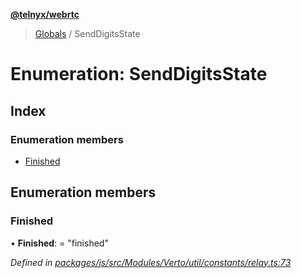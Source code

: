 **[@telnyx/webrtc](../README.md)**

> [Globals](../README.md) / SendDigitsState

# Enumeration: SendDigitsState

## Index

### Enumeration members

* [Finished](senddigitsstate.md#finished)

## Enumeration members

### Finished

•  **Finished**:  = "finished"

*Defined in [packages/js/src/Modules/Verto/util/constants/relay.ts:73](https://github.com/team-telnyx/webrtc/blob/main/packages/js/src/Modules/Verto/util/constants/relay.ts#L73)*
